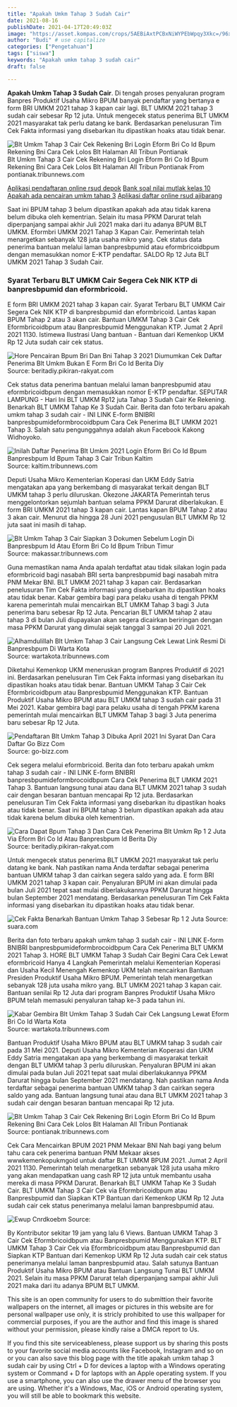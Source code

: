 ```yaml
---
title: "Apakah Umkm Tahap 3 Sudah Cair"
date: 2021-08-16
publishDate: 2021-04-17T20:49:03Z
image: "https://asset.kompas.com/crops/5AEBiAxtPCBxNiWYPEbWpqy3Xkc=/96x79:883x603/750x500/data/photo/2020/10/20/5f8e72ac50a34.jpg"
author: "Budi" # use capitalize
categories: ["Pengetahuan"]
tags: ["siswa"]
keywords: "Apakah umkm tahap 3 sudah cair"
draft: false

---
```

<script type='text/javascript' src='//pl15944992.alternativecpmgate.com/6c/6f/d6/6c6fd630211742b4db132bd23b46b946.js'></script>
<script type='text/javascript' src='//pl15944975.alternativecpmgate.com/86/71/9a/86719ae0c65e9b2f7eb2905a08638c06.js'></script>
**Apakah Umkm Tahap 3 Sudah Cair**. Di tengah proses penyaluran program Banpres Produktif Usaha Mikro BPUM banyak pendaftar yang bertanya e form BRI UMKM 2021 tahap 3 kapan cair lagi. BLT UMKM 2021 tahap 3 sudah cair sebesar Rp 12 juta. Untuk mengecek status penerima BLT UMKM 2021 masyarakat tak perlu datang ke bank. Berdasarkan penelusuran Tim Cek Fakta informasi yang disebarkan itu dipastikan hoaks atau tidak benar.

![Blt Umkm Tahap 3 Cair Cek Rekening Bri Login Eform Bri Co Id Bpum Rekening Bni Cara Cek Lolos Blt Halaman All Tribun Pontianak](https://cdn-2.tstatic.net/pontianak/foto/bank/images/blt-umkm-tahap-3-2021.jpg "Blt Umkm Tahap 3 Cair Cek Rekening Bri Login Eform Bri Co Id Bpum Rekening Bni Cara Cek Lolos Blt Halaman All Tribun Pontianak")
Blt Umkm Tahap 3 Cair Cek Rekening Bri Login Eform Bri Co Id Bpum Rekening Bni Cara Cek Lolos Blt Halaman All Tribun Pontianak From pontianak.tribunnews.com

[Aplikasi pendaftaran online rsud depok](/aplikasi-pendaftaran-online-rsud-depok/)
[Bank soal nilai mutlak kelas 10](/bank-soal-nilai-mutlak-kelas-10/)
[Apakah ada pencairan umkm tahap 3](/apakah-ada-pencairan-umkm-tahap-3/)
[Aplikasi daftar online rsud ajibarang](/aplikasi-daftar-online-rsud-ajibarang/)

Saat ini BPUM tahap 3 belum dipastikan apakah ada atau tidak karena belum dibuka oleh kementrian. Selain itu masa PPKM Darurat telah diperpanjang sampai akhir Juli 2021 maka dari itu adanya BPUM BLT UMKM. Eformbri UMKM 2021 Tahap 3 Kapan Cair. Pemerintah telah menargetkan sebanyak 128 juta usaha mikro yang. Cek status data penerima bantuan melalui laman banpresbpumid atau eformbricoidbpum dengan memasukkan nomor E-KTP pendaftar. SALDO Rp 12 Juta BLT UMKM 2021 Tahap 3 Sudah Cair.

### Syarat Terbaru BLT UMKM Cair Segera Cek NIK KTP di banpresbpumid dan eformbricoid.

E form BRI UMKM 2021 tahap 3 kapan cair. Syarat Terbaru BLT UMKM Cair Segera Cek NIK KTP di banpresbpumid dan eformbricoid. Lantas kapan BPUM Tahap 2 atau 3 akan cair. Bantuan UMKM Tahap 3 Cair Cek Eformbricoidbpum atau Banpresbpumid Menggunakan KTP. Jumat 2 April 2021 1130. Istimewa Ilustrasi Uang bantuan - Bantuan dari Kemenkop UKM Rp 12 Juta sudah cair cek status.


![Hore Pencairan Bpum Bri Dan Bni Tahap 3 2021 Diumumkan Cek Daftar Penerima Blt Umkm Bukan E Form Bri Co Id Berita Diy](https://assets.pikiran-rakyat.com/crop/0x0:0x0/x/photo/2021/06/29/1246699707.jpg "Hore Pencairan Bpum Bri Dan Bni Tahap 3 2021 Diumumkan Cek Daftar Penerima Blt Umkm Bukan E Form Bri Co Id Berita Diy")
Source: beritadiy.pikiran-rakyat.com

Cek status data penerima bantuan melalui laman banpresbpumid atau eformbricoidbpum dengan memasukkan nomor E-KTP pendaftar. SEPUTAR LAMPUNG - Hari Ini BLT UMKM Rp12 juta Tahap 3 Sudah Cair Ke Rekening. Benarkah BLT UMKM Tahap Ke 3 Sudah Cair. Berita dan foto terbaru apakah umkm tahap 3 sudah cair - INI LINK E-form BNIBRI banpresbpumideformbrocoidbpum Cara Cek Penerima BLT UMKM 2021 Tahap 3. Salah satu pengunggahnya adalah akun Facebook Kakong Widhoyoko.

![Inilah Daftar Penerima Blt Umkm 2021 Login Eform Bri Co Id Bpum Banpresbpum Id Bpum Tahap 3 Cair Tribun Kaltim](https://cdn-2.tstatic.net/kaltim/foto/bank/images/cek-pencairan-bpum-daftar-penerima-blt-umkm-login-via-eformbricoidbpum-atau-banpresbpumid.jpg "Inilah Daftar Penerima Blt Umkm 2021 Login Eform Bri Co Id Bpum Banpresbpum Id Bpum Tahap 3 Cair Tribun Kaltim")
Source: kaltim.tribunnews.com

Deputi Usaha Mikro Kementerian Koperasi dan UKM Eddy Satria mengatakan apa yang berkembang di masyarakat terkait dengan BLT UMKM tahap 3 perlu diluruskan. Okezone JAKARTA Pemerintah terus menggelontorkan sejumlah bantuan selama PPKM Darurat diberlakukan. E form BRI UMKM 2021 tahap 3 kapan cair. Lantas kapan BPUM Tahap 2 atau 3 akan cair. Menurut dia hingga 28 Juni 2021 pengusulan BLT UMKM Rp 12 juta saat ini masih di tahap.

![Blt Umkm Tahap 3 Cair Siapkan 3 Dokumen Sebelum Login Di Banpresbpum Id Atau Eform Bri Co Id Bpum Tribun Timur](https://cdn-2.tstatic.net/makassar/foto/bank/images/blt-umkm-tahap-3-cair-siapkan-3-dokumen-sebelum-login-di-banpresbpumid.jpg "Blt Umkm Tahap 3 Cair Siapkan 3 Dokumen Sebelum Login Di Banpresbpum Id Atau Eform Bri Co Id Bpum Tribun Timur")
Source: makassar.tribunnews.com

Guna memastikan nama Anda apalah terdaftat atau tidak silakan login pada eformbricoid bagi nasabah BRI serta banpresbpumid bagi nasabah mitra PNM Mekar BNI. BLT UMKM 2021 tahap 3 kapan cair. Berdasarkan penelusuran Tim Cek Fakta informasi yang disebarkan itu dipastikan hoaks atau tidak benar. Kabar gembira bagi para pelaku usaha di tengah PPKM karena pemerintah mulai mencairkan BLT UMKM Tahap 3 bagi 3 Juta penerima baru sebesar Rp 12 Juta. Pencarian BLT UMKM tahap 2 atau tahap 3 di bulan Juli diupayakan akan segera dicairkan beriringan dengan masa PPKM Darurat yang dimulai sejak tanggal 3 sampai 20 Juli 2021.

![Alhamdulillah Blt Umkm Tahap 3 Cair Langsung Cek Lewat Link Resmi Di Banpresbpum Di Warta Kota](https://cdn-2.tstatic.net/wartakota/foto/bank/images/blt-umkm-tahap-3-sudah-cair22.jpg "Alhamdulillah Blt Umkm Tahap 3 Cair Langsung Cek Lewat Link Resmi Di Banpresbpum Di Warta Kota")
Source: wartakota.tribunnews.com

Diketahui Kemenkop UKM meneruskan program Banpres Produktif di 2021 ini. Berdasarkan penelusuran Tim Cek Fakta informasi yang disebarkan itu dipastikan hoaks atau tidak benar. Bantuan UMKM Tahap 3 Cair Cek Eformbricoidbpum atau Banpresbpumid Menggunakan KTP. Bantuan Produktif Usaha Mikro BPUM atau BLT UMKM tahap 3 sudah cair pada 31 Mei 2021. Kabar gembira bagi para pelaku usaha di tengah PPKM karena pemerintah mulai mencairkan BLT UMKM Tahap 3 bagi 3 Juta penerima baru sebesar Rp 12 Juta.

![Pendaftaran Blt Umkm Tahap 3 Dibuka April 2021 Ini Syarat Dan Cara Daftar Go Bizz Com](https://1.bp.blogspot.com/-FdlAXtcGKsk/X-mDdsXY44I/AAAAAAAABlM/Q4Ac4c_sP_cInA0KiA_5xdtPfrptD6zpACLcBGAsYHQ/s472/Pendaftaran%2BBLT%2BUMKM%2BTahap%2B3.png "Pendaftaran Blt Umkm Tahap 3 Dibuka April 2021 Ini Syarat Dan Cara Daftar Go Bizz Com")
Source: go-bizz.com

Cek segera melalui eformbricoid. Berita dan foto terbaru apakah umkm tahap 3 sudah cair - INI LINK E-form BNIBRI banpresbpumideformbrocoidbpum Cara Cek Penerima BLT UMKM 2021 Tahap 3. Bantuan langsung tunai atau dana BLT UMKM 2021 tahap 3 sudah cair dengan besaran bantuan mencapai Rp 12 juta. Berdasarkan penelusuran Tim Cek Fakta informasi yang disebarkan itu dipastikan hoaks atau tidak benar. Saat ini BPUM tahap 3 belum dipastikan apakah ada atau tidak karena belum dibuka oleh kementrian.

![Cara Dapat Bpum Tahap 3 Dan Cara Cek Penerima Blt Umkm Rp 1 2 Juta Via Eform Bri Co Id Atau Banpresbpum Id Berita Diy](https://assets.pikiran-rakyat.com/crop/0x0:0x0/x/photo/2021/07/04/2285952434.jpg "Cara Dapat Bpum Tahap 3 Dan Cara Cek Penerima Blt Umkm Rp 1 2 Juta Via Eform Bri Co Id Atau Banpresbpum Id Berita Diy")
Source: beritadiy.pikiran-rakyat.com

Untuk mengecek status penerima BLT UMKM 2021 masyarakat tak perlu datang ke bank. Nah pastikan nama Anda terdaftar sebagai penerima bantuan UMKM tahap 3 dan cairkan segera saldo yang ada. E form BRI UMKM 2021 tahap 3 kapan cair. Penyaluran BPUM ini akan dimulai pada bulan Juli 2021 tepat saat mulai diberlakukannya PPKM Darurat hingga bulan September 2021 mendatang. Berdasarkan penelusuran Tim Cek Fakta informasi yang disebarkan itu dipastikan hoaks atau tidak benar.

![Cek Fakta Benarkah Bantuan Umkm Tahap 3 Sebesar Rp 1 2 Juta](https://media.suara.com/pictures/653x366/2021/06/21/42981-cek-fakta-benarkah-bantuan-umkm-tahap-3-sebesar-rp-12-juta.jpg "Cek Fakta Benarkah Bantuan Umkm Tahap 3 Sebesar Rp 1 2 Juta")
Source: suara.com

Berita dan foto terbaru apakah umkm tahap 3 sudah cair - INI LINK E-form BNIBRI banpresbpumideformbrocoidbpum Cara Cek Penerima BLT UMKM 2021 Tahap 3. HORE BLT UMKM Tahap 3 Sudah Cair Begini Cara Cek Lewat eformbricoid Hanya 4 Langkah Pemerintah melalui Kementerian Koperasi dan Usaha Kecil Menengah Kemenkop UKM telah mencairkan Bantuan Presiden Produktif Usaha Mikro BPUM. Pemerintah telah menargetkan sebanyak 128 juta usaha mikro yang. BLT UMKM 2021 tahap 3 kapan cair. Bantuan senilai Rp 12 Juta dari program Banpres Produktif Usaha Mikro BPUM telah memasuki penyaluran tahap ke-3 pada tahun ini.

![Kabar Gembira Blt Umkm Tahap 3 Sudah Cair Cek Langsung Lewat Eform Bri Co Id Warta Kota](https://cdn-2.tstatic.net/wartakota/foto/bank/images/cek-penerima-blt-umkm-tahap-3-yang-sudah-cair-lewat-eformbri.jpg "Kabar Gembira Blt Umkm Tahap 3 Sudah Cair Cek Langsung Lewat Eform Bri Co Id Warta Kota")
Source: wartakota.tribunnews.com

Bantuan Produktif Usaha Mikro BPUM atau BLT UMKM tahap 3 sudah cair pada 31 Mei 2021. Deputi Usaha Mikro Kementerian Koperasi dan UKM Eddy Satria mengatakan apa yang berkembang di masyarakat terkait dengan BLT UMKM tahap 3 perlu diluruskan. Penyaluran BPUM ini akan dimulai pada bulan Juli 2021 tepat saat mulai diberlakukannya PPKM Darurat hingga bulan September 2021 mendatang. Nah pastikan nama Anda terdaftar sebagai penerima bantuan UMKM tahap 3 dan cairkan segera saldo yang ada. Bantuan langsung tunai atau dana BLT UMKM 2021 tahap 3 sudah cair dengan besaran bantuan mencapai Rp 12 juta.

![Blt Umkm Tahap 3 Cair Cek Rekening Bri Login Eform Bri Co Id Bpum Rekening Bni Cara Cek Lolos Blt Halaman All Tribun Pontianak](https://cdn-2.tstatic.net/pontianak/foto/bank/images/blt-umkm-tahap-3-2021.jpg "Blt Umkm Tahap 3 Cair Cek Rekening Bri Login Eform Bri Co Id Bpum Rekening Bni Cara Cek Lolos Blt Halaman All Tribun Pontianak")
Source: pontianak.tribunnews.com

Cek Cara Mencairkan BPUM 2021 PNM Mekaar BNI Nah bagi yang belum tahu cara cek penerima bantuan PNM Mekaar akses wwwkemenkopukmgoid untuk daftar BLT UMKM BPUM 2021. Jumat 2 April 2021 1130. Pemerintah telah menargetkan sebanyak 128 juta usaha mikro yang akan mendapatkan uang cash RP 12 juta untuk membantu usaha mereka di masa PPKM Darurat. Benarkah BLT UMKM Tahap Ke 3 Sudah Cair. BLT UMKM Tahap 3 Cair Cek via Eformbricoidbpum atau Banpresbpumid dan Siapkan KTP Bantuan dari Kemenkop UKM Rp 12 Juta sudah cair cek status penerimanya melalui laman banpresbpumid atau.

![Ewup Cnrdkoebm](https://asset.kompas.com/crops/5AEBiAxtPCBxNiWYPEbWpqy3Xkc=/96x79:883x603/750x500/data/photo/2020/10/20/5f8e72ac50a34.jpg "Ewup Cnrdkoebm")
Source: 

By Kontributor sekitar 19 jam yang lalu 6 Views. Bantuan UMKM Tahap 3 Cair Cek Eformbricoidbpum atau Banpresbpumid Menggunakan KTP. BLT UMKM Tahap 3 Cair Cek via Eformbricoidbpum atau Banpresbpumid dan Siapkan KTP Bantuan dari Kemenkop UKM Rp 12 Juta sudah cair cek status penerimanya melalui laman banpresbpumid atau. Salah satunya Bantuan Produktif Usaha Mikro BPUM atau Bantuan Langsung Tunai BLT UMKM 2021. Selain itu masa PPKM Darurat telah diperpanjang sampai akhir Juli 2021 maka dari itu adanya BPUM BLT UMKM.

This site is an open community for users to do submittion their favorite wallpapers on the internet, all images or pictures in this website are for personal wallpaper use only, it is stricly prohibited to use this wallpaper for commercial purposes, if you are the author and find this image is shared without your permission, please kindly raise a DMCA report to Us.

If you find this site serviceableness, please support us by sharing this posts to your favorite social media accounts like Facebook, Instagram and so on or you can also save this blog page with the title apakah umkm tahap 3 sudah cair by using Ctrl + D for devices a laptop with a Windows operating system or Command + D for laptops with an Apple operating system. If you use a smartphone, you can also use the drawer menu of the browser you are using. Whether it's a Windows, Mac, iOS or Android operating system, you will still be able to bookmark this website.
